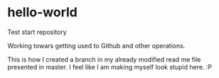 # hello-world
Test start repository

Working towars getting used to Github and other operations.

This is how I created a branch in my already modified read me file presented in master.
I feel like I am making myself look stupid here. :P
